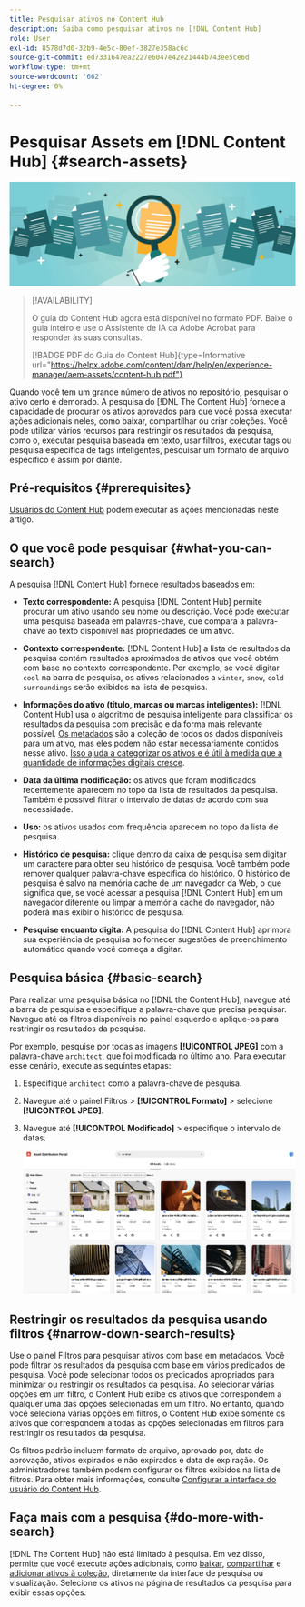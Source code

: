 ```yaml
---
title: Pesquisar ativos no Content Hub
description: Saiba como pesquisar ativos no [!DNL Content Hub]
role: User
exl-id: 8578d7d0-32b9-4e5c-80ef-3827e358ac6c
source-git-commit: ed7331647ea2227e6047e42e21444b743ee5ce6d
workflow-type: tm+mt
source-wordcount: '662'
ht-degree: 0%

---
```


# Pesquisar Assets em [!DNL Content Hub] {#search-assets}

![Compartilhar imagem do banner de ativos](assets/search.png)

>[!AVAILABILITY]
>
>O guia do Content Hub agora está disponível no formato PDF. Baixe o guia inteiro e use o Assistente de IA da Adobe Acrobat para responder às suas consultas.
>
>[!BADGE PDF do Guia do Content Hub]{type=Informative url="https://helpx.adobe.com/content/dam/help/en/experience-manager/aem-assets/content-hub.pdf"}

Quando você tem um grande número de ativos no repositório, pesquisar o ativo certo é demorado. A pesquisa do [!DNL The Content Hub] fornece a capacidade de procurar os ativos aprovados para que você possa executar ações adicionais neles, como baixar, compartilhar ou criar coleções. Você pode utilizar vários recursos para restringir os resultados da pesquisa, como o, executar pesquisa baseada em texto, usar filtros, executar tags ou pesquisa específica de tags inteligentes, pesquisar um formato de arquivo específico e assim por diante.

## Pré-requisitos {#prerequisites}

[Usuários do Content Hub](deploy-content-hub.md#onboard-content-hub-users) podem executar as ações mencionadas neste artigo.

## O que você pode pesquisar  {#what-you-can-search}

A pesquisa [!DNL Content Hub] fornece resultados baseados em:

* **Texto correspondente:** A pesquisa [!DNL Content Hub] permite procurar um ativo usando seu nome ou descrição. Você pode executar uma pesquisa baseada em palavras-chave, que compara a palavra-chave ao texto disponível nas propriedades de um ativo.

* **Contexto correspondente:** [!DNL Content Hub] a lista de resultados da pesquisa contém resultados aproximados de ativos que você obtém com base no contexto correspondente. Por exemplo, se você digitar `cool` na barra de pesquisa, os ativos relacionados a `winter`, `snow`, `cold surroundings` serão exibidos na lista de pesquisa.

* **Informações do ativo (título, marcas ou marcas inteligentes):** [!DNL Content Hub] usa o algoritmo de pesquisa inteligente para classificar os resultados da pesquisa com precisão e da forma mais relevante possível. [Os metadados](#asset-properties.md) são a coleção de todos os dados disponíveis para um ativo, mas eles podem não estar necessariamente contidos nesse ativo. [Isso ajuda a categorizar os ativos e é útil à medida que a quantidade de informações digitais cresce](/help/assets/configure-content-hub-ui-options.md##configure-metadata-search-content-hub).

* **Data da última modificação:** os ativos que foram modificados recentemente aparecem no topo da lista de resultados da pesquisa. Também é possível filtrar o intervalo de datas de acordo com sua necessidade.

* **Uso:** os ativos usados com frequência aparecem no topo da lista de pesquisa.

* **Histórico de pesquisa:** clique dentro da caixa de pesquisa sem digitar um caractere para obter seu histórico de pesquisa. Você também pode remover qualquer palavra-chave específica do histórico. O histórico de pesquisa é salvo na memória cache de um navegador da Web, o que significa que, se você acessar a pesquisa [!DNL Content Hub] em um navegador diferente ou limpar a memória cache do navegador, não poderá mais exibir o histórico de pesquisa.

* **Pesquise enquanto digita:** A pesquisa do [!DNL Content Hub] aprimora sua experiência de pesquisa ao fornecer sugestões de preenchimento automático quando você começa a digitar.

## Pesquisa básica {#basic-search}

Para realizar uma pesquisa básica no [!DNL the Content Hub], navegue até a barra de pesquisa e especifique a palavra-chave que precisa pesquisar. Navegue até os filtros disponíveis no painel esquerdo e aplique-os para restringir os resultados da pesquisa.

Por exemplo, pesquise por todas as imagens **[!UICONTROL JPEG]** com a palavra-chave `architect`, que foi modificada no último ano. Para executar esse cenário, execute as seguintes etapas:

1. Especifique `architect` como a palavra-chave de pesquisa.

1. Navegue até o painel Filtros > **[!UICONTROL Formato]** > selecione **[!UICONTROL JPEG]**.

1. Navegue até **[!UICONTROL Modificado]** > especifique o intervalo de datas.

   ![Pesquisa básica](assets/basic-search.png)

## Restringir os resultados da pesquisa usando filtros {#narrow-down-search-results}

Use o painel Filtros para pesquisar ativos com base em metadados. Você pode filtrar os resultados da pesquisa com base em vários predicados de pesquisa. Você pode selecionar todos os predicados apropriados para minimizar ou restringir os resultados da pesquisa. Ao selecionar várias opções em um filtro, o Content Hub exibe os ativos que correspondem a qualquer uma das opções selecionadas em um filtro. No entanto, quando você seleciona várias opções em filtros, o Content Hub exibe somente os ativos que correspondem a todas as opções selecionadas em filtros para restringir os resultados da pesquisa.

Os filtros padrão incluem formato de arquivo, aprovado por, data de aprovação, ativos expirados e não expirados e data de expiração. Os administradores também podem configurar os filtros exibidos na lista de filtros. Para obter mais informações, consulte [Configurar a interface do usuário do Content Hub](configure-content-hub-ui-options.md#configure-filters-content-hub).

<!--

<table>
    <tbody>
     <tr>
      <th><strong>Search Predicate</strong></th>
      <th><strong>Description</strong></th>
      <th><strong>Properties</strong></th>
     </tr>
     <tr>
      <td> Campaigns </td>
      <td> Allows you to search using planned activity performed to take any particular action. For example, advertisement campaign run on Ferrari to know the understand the interests of people using number of clicks people perform.</td>
      <td>NA</td>
     </tr>
     <tr>
      <td> Channels </td>
      <td> Helps you to understand the path from where the asset is coming from. For example, web, social media, books, catalog, etc.</td>
      <td>NA</td>
     </tr>
     <tr>
      <td> Region </td>
      <td> Helps you to understand the location where the asset is created. For example, Japan, EMEA, Worldwide, etc.</td>
      <td>NA</td>
     </tr>
     <tr>
      <td> Keywords </td>
      <td> Keyword helps you search using terms or the words that you enter based on the topic. For example, images, low-resolution, etc.</td>
      <td>NA</td>
     </tr>
     <tr>
      <td> Timeframe </td>
      <td> Helps you search assets using timeline. For example, search by year 2024, Q3 2023, etc.</td>
      <td>NA</td>
     </tr>
     <tr>
      <td>File format</td>
      <td>Composition of an asset. The supported assets include image, document, video, printable media, and so on.</td>
      <td>
        <ul>
            <li>[!UICONTROL JPEG]</li> 
            <li>[!UICONTROL Quicktime]</li> 
            <li>[!UICONTROL PNG]</li> 
            <li>[!UICONTROL WebP]</li> 
            <li>[!UICONTROL MP4]</li> 
            <li>[!UICONTROL Plain]</li> 
            <li>[!UICONTROL PDF]</li>
            <li>[!UICONTROL SVG + XML]</li>
        </ul>
      </td>
     </tr>
     <tr>
      <td>Tags</td>
      <td>Tags help you categorize assets that can be browsed and searched more efficiently based on hierarchical taxonomies.</td>
      <td>
        <ul>
            <li>Field label</li>
            <li>Property name</li>
            <li>Path</li>
            <li>Description</li>
        </ul>
      </td>
     </tr>
     <!--<tr>
      <td>Subject</td>
      <td>Classification of assets based on their theme. For example, colorful, hiking, outdoors.</td>
      <td>NA</td>
     </tr>
          <tr>
      <td>Last modified</td>
      <td>Search assets based on their last modification. Specify the date range using the Start date and End date fields.</td>
      <td>
        <ul>
            <li>Range text (From)</li> 
            <li>Range text (To) </li>
        </ul>
      </td>
     </tr>    
     <!--<tr>
      <td>Asset ID</td>
      <td>Unique number that identifies the asset.</td>
      <td>NA</td>
     </tr>
     <tr>
      <td> Colors </td>
      <td> Helps you search assets using colors that are automatically identified in an asset using Adobe's Sensei AI capabilities.</td>
      <td>NA</td>
     </tr>  
    </tbody>
   </table>

-->

## Faça mais com a pesquisa {#do-more-with-search}

[!DNL The Content Hub] não está limitado à pesquisa. Em vez disso, permite que você execute ações adicionais, como [baixar](download-assets-content-hub.md), [compartilhar](share-assets-content-hub.md) e [adicionar ativos à coleção](collections-content-hub.md), diretamente da interface de pesquisa ou visualização. Selecione os ativos na página de resultados da pesquisa para exibir essas opções.
